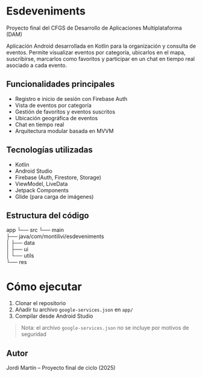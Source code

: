 # Esdeveniments 
Proyecto final del CFGS de Desarrollo de Aplicaciones Multiplataforma (DAM)

Aplicación Android desarrollada en Kotlin para la organización y consulta de eventos. Permite visualizar eventos por categoría, ubicarlos en el mapa, suscribirse, marcarlos como favoritos y participar en un chat en tiempo real asociado a cada evento.

## Funcionalidades principales

- Registro e inicio de sesión con Firebase Auth
- Vista de eventos por categoría
- Gestión de favoritos y eventos suscritos
- Ubicación geográfica de eventos
- Chat en tiempo real
- Arquitectura modular basada en MVVM

## Tecnologías utilizadas

- Kotlin
- Android Studio
- Firebase (Auth, Firestore, Storage)
- ViewModel, LiveData
- Jetpack Components
- Glide (para carga de imágenes)

## Estructura del código

app
└── src
     └── main     
          ├── java/com/montilivi/esdeveniments          
          │    ├── data          
          │    ├── ui          
          │    └── utils          
          └── res

# Cómo ejecutar

1. Clonar el repositorio
2. Añadir tu archivo `google-services.json` en `app/`
3. Compilar desde Android Studio

> Nota: el archivo `google-services.json` no se incluye por motivos de seguridad

## Autor

Jordi Martín – Proyecto final de ciclo (2025)

